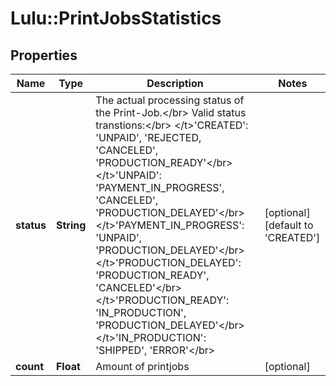 # Lulu::PrintJobsStatistics

## Properties
Name | Type | Description | Notes
------------ | ------------- | ------------- | -------------
**status** | **String** | The actual processing status of the Print-Job.&lt;/br&gt; Valid status transtions:&lt;/br&gt; &lt;/t&gt;&#39;CREATED&#39;: &#39;UNPAID&#39;, &#39;REJECTED, &#39;CANCELED&#39;, &#39;PRODUCTION_READY&#39;&lt;/br&gt; &lt;/t&gt;&#39;UNPAID&#39;: &#39;PAYMENT_IN_PROGRESS&#39;, &#39;CANCELED&#39;, &#39;PRODUCTION_DELAYED&#39;&lt;/br&gt; &lt;/t&gt;&#39;PAYMENT_IN_PROGRESS&#39;: &#39;UNPAID&#39;, &#39;PRODUCTION_DELAYED&#39;&lt;/br&gt; &lt;/t&gt;&#39;PRODUCTION_DELAYED&#39;: &#39;PRODUCTION_READY&#39;, &#39;CANCELED&#39;&lt;/br&gt; &lt;/t&gt;&#39;PRODUCTION_READY&#39;: &#39;IN_PRODUCTION&#39;, &#39;PRODUCTION_DELAYED&#39;&lt;/br&gt; &lt;/t&gt;&#39;IN_PRODUCTION&#39;: &#39;SHIPPED&#39;, &#39;ERROR&#39;&lt;/br&gt; | [optional] [default to &#39;CREATED&#39;]
**count** | **Float** | Amount of printjobs | [optional] 


